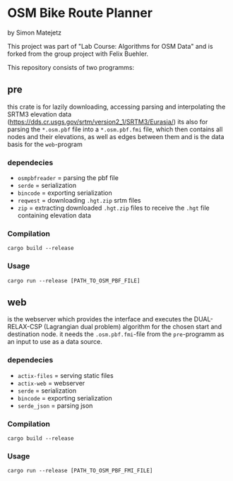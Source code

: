 # OSM Bike Route Planner
by Simon Matejetz

This project was part of "Lab Course: Algorithms for OSM Data" and is forked from the group project with Felix Buehler.

This repository consists of two programms:

## pre

this crate is for lazily downloading, accessing parsing and interpolating the SRTM3 elevation data (https://dds.cr.usgs.gov/srtm/version2_1/SRTM3/Eurasia/)
its also for parsing the `*.osm.pbf` file into a `*.osm.pbf.fmi` file, which then contains all nodes and their elevations, as well as edges between them and is the data basis for the `web`-program

### dependecies

- `osmpbfreader` = parsing the pbf file
- `serde` = serialization
- `bincode` = exporting serialization
- `reqwest` = downloading `.hgt.zip` srtm files
- `zip` = extracting downloaded `.hgt.zip` files to receive the `.hgt` file containing elevation data

### Compilation
`cargo build --release`

### Usage
`cargo run --release [PATH_TO_OSM_PBF_FILE]`

## web

is the webserver which provides the interface and executes the DUAL-RELAX-CSP (Lagrangian dual problem) algorithm for the chosen start and destination node. it needs the `.osm.pbf.fmi`-file from the `pre`-programm as an input to use as a data source.

### dependecies

- `actix-files` = serving static files
- `actix-web` = webserver
- `serde` = serialization
- `bincode` = exporting serialization
- `serde_json` = parsing json

### Compilation

`cargo build --release`

### Usage

`cargo run --release [PATH_TO_OSM_PBF_FMI_FILE]`
